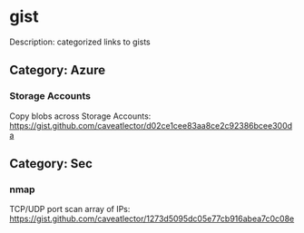 # gist
Description: categorized links to gists
## Category: Azure
### Storage Accounts
Copy blobs across Storage Accounts: https://gist.github.com/caveatlector/d02ce1cee83aa8ce2c92386bcee300da
## Category: Sec
### nmap
TCP/UDP port scan array of IPs: https://gist.github.com/caveatlector/1273d5095dc05e77cb916abea7c0c08e
